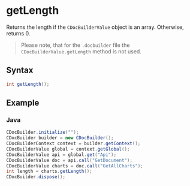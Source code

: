 # getLength

Returns the length if the `CDocBuilderValue` object is an array. Otherwise, returns 0.

> Please note, that for the `.docbuilder` file the `CDocBuilderValue.getLength` method is not used.

## Syntax

```java
int getLength();
```

## Example

### Java

``` java
CDocBuilder.initialize("");
CDocBuilder builder = new CDocBuilder();
CDocBuilderContext context = builder.getContext();
CDocBuilderValue global = context.getGlobal();
CDocBuilderValue api = global.get("Api");
CDocBuilderValue doc = api.call("GetDocument");
CDocBuilderValue charts = doc.call("GetAllCharts");
int length = charts.getLength();
CDocBuilder.dispose();
```
